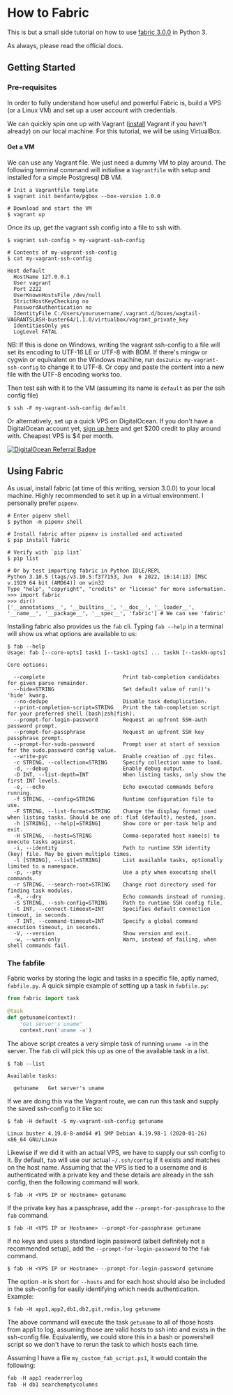 # How to Fabric

This is but a small side tutorial on how to use [fabric 3.0.0](https://docs.fabfile.org/) in Python 3.

As always, please read the official docs.

## Getting Started

### Pre-requisites

In order to fully understand how useful and powerful Fabric is, build a VPS (or a Linux VM) and set up a user account with credentials.

We can quickly spin one up with Vagrant ([install](https://developer.hashicorp.com/vagrant/docs/installation) Vagrant if you havn't already) on our local machine. For this tutorial, we will be using VirtualBox.

#### Get a VM

We can use any Vagrant file. We just need a dummy VM to play around. The following terminal command will initialise a `Vagrantfile` with setup and installed for a simple Postgresql DB VM.

```shell
# Init a Vagrantfile template
$ vagrant init benfante/pgbox --box-version 1.0.0

# Download and start the VM
$ vagrant up
```

Once its up, get the vagrant ssh config into a file to ssh with.

```shell
$ vagrant ssh-config > my-vagrant-ssh-config

# Contents of my-vagrant-ssh-config
$ cat my-vagrant-ssh-config

Host default
  HostName 127.0.0.1
  User vagrant
  Port 2222
  UserKnownHostsFile /dev/null
  StrictHostKeyChecking no
  PasswordAuthentication no
  IdentityFile C:/Users/yourusername/.vagrant.d/boxes/wagtail-VAGRANTSLASH-buster64/1.1.0/virtualbox/vagrant_private_key
  IdentitiesOnly yes
  LogLevel FATAL

```


NB: If this is done on Windows, writing the vagrant ssh-config to a file will set its encoding to UTF-16 LE or UTF-8 with BOM. If there's mingw or cygwin or equivalent on the Windows machine, run `dos2unix my-vagrant-ssh-config` to change it to UTF-8. Or copy and paste the content into a new file with the UTF-8 encoding works too.

Then test ssh with it to the VM (assuming its name is `default` as per the ssh config file)

```shell
$ ssh -F my-vagrant-ssh-config default
```

Or alternatively, set up a quick VPS on DigitalOcean. If you don't have a DigitalOcean account yet, [sign up here](https://m.do.co/c/a15586514e4a) and get $200 credit to play around with. Cheapest VPS is $4 per month.

[![DigitalOcean Referral Badge](https://web-platforms.sfo2.cdn.digitaloceanspaces.com/WWW/Badge%201.svg)](https://www.digitalocean.com/?refcode=a15586514e4a&utm_campaign=Referral_Invite&utm_medium=Referral_Program&utm_source=badge)


## Using Fabric

As usual, install fabric (at time of this writing, version 3.0.0) to your local machine. Highly recommended to set it up in a virtual environment. I personally prefer `pipenv`.


```shell
# Enter pipenv shell
$ python -m pipenv shell

# Install fabric after pipenv is installed and activated
$ pip install fabric

# Verify with `pip list`
$ pip list

# Or by test importing fabric in Python IDLE/REPL
Python 3.10.5 (tags/v3.10.5:f377153, Jun  6 2022, 16:14:13) [MSC v.1929 64 bit (AMD64)] on win32
Type "help", "copyright", "credits" or "license" for more information.
>>> import fabric
>>> dir()
['__annotations__', '__builtins__', '__doc__', '__loader__', '__name__', '__package__', '__spec__', 'fabric'] # We can see 'fabric'
```

Installing fabric also provides us the `fab` cli. Typing `fab --help` in a terminal will show us what options are available to us:

```shell
$ fab --help
Usage: fab [--core-opts] task1 [--task1-opts] ... taskN [--taskN-opts]

Core options:

  --complete                         Print tab-completion candidates for given parse remainder.
  --hide=STRING                      Set default value of run()'s 'hide' kwarg.
  --no-dedupe                        Disable task deduplication.
  --print-completion-script=STRING   Print the tab-completion script for your preferred shell (bash|zsh|fish).
  --prompt-for-login-password        Request an upfront SSH-auth password prompt.
  --prompt-for-passphrase            Request an upfront SSH key passphrase prompt.
  --prompt-for-sudo-password         Prompt user at start of session for the sudo.password config value.
  --write-pyc                        Enable creation of .pyc files.
  -c STRING, --collection=STRING     Specify collection name to load.
  -d, --debug                        Enable debug output.
  -D INT, --list-depth=INT           When listing tasks, only show the first INT levels.
  -e, --echo                         Echo executed commands before running.
  -f STRING, --config=STRING         Runtime configuration file to use.
  -F STRING, --list-format=STRING    Change the display format used when listing tasks. Should be one of: flat (default), nested, json.
  -h [STRING], --help[=STRING]       Show core or per-task help and exit.
  -H STRING, --hosts=STRING          Comma-separated host name(s) to execute tasks against.
  -i, --identity                     Path to runtime SSH identity (key) file. May be given multiple times.
  -l [STRING], --list[=STRING]       List available tasks, optionally limited to a namespace.
  -p, --pty                          Use a pty when executing shell commands.
  -r STRING, --search-root=STRING    Change root directory used for finding task modules.
  -R, --dry                          Echo commands instead of running.
  -S STRING, --ssh-config=STRING     Path to runtime SSH config file.
  -t INT, --connect-timeout=INT      Specifies default connection timeout, in seconds.
  -T INT, --command-timeout=INT      Specify a global command execution timeout, in seconds.
  -V, --version                      Show version and exit.
  -w, --warn-only                    Warn, instead of failing, when shell commands fail.
```


### The fabfile

Fabric works by storing the logic and tasks in a specific file, aptly named, `fabfile.py`. A quick simple example of setting up a task in `fabfile.py`:

```python
from fabric import task

@task
def getuname(context):
    "Get server's uname"
    context.run('uname -a')
```

The above script creates a very simple task of running `uname -a` in the server. The `fab` cli will pick this up as one of the available task in a list.

```shell
$ fab --list

Available tasks:

  getuname   Get server's uname
```

If we are doing this via the Vagrant route, we can run this task and supply the saved ssh-config to it like so:

```shell
$ fab -H default -S my-vagrant-ssh-config getuname

Linux buster 4.19.0-8-amd64 #1 SMP Debian 4.19.98-1 (2020-01-26) x86_64 GNU/Linux
```

Likewise if we did it with an actual VPS, we have to supply our ssh config to it. By default, `fab` will use our actual `~/.ssh/config` if it exists and matches on the host name. Assuming that the VPS is tied to a username and is authenticated with a private key and these details are already in the ssh config, then the following command will work.

```shell
$ fab -H <VPS IP or Hostname> getuname
```

If the private key has a passphrase, add the `--prompt-for-passphrase` to the `fab` command.

```shell
$ fab -H <VPS IP or Hostname> --prompt-for-passphrase getuname
```

If no keys and uses a standard login password (albeit definitely not a recommended setup), add the `--prompt-for-login-password` to the `fab` command.

```shell
$ fab -H <VPS IP or Hostname> --prompt-for-login-password getuname
```

The option `-H` is short for `--hosts` and for each host should also be included in the ssh-config for easily identifying which needs authentication. Example:

```shell
$ fab -H app1,app2,db1,db2,git,redis,log getuname
```

The above command will execute the task `getuname` to all of those hosts from app1 to log, assuming those are valid hosts to ssh into and exists in the ssh-config file. Equivalently, we could store this in a bash or powershell script so we don't have to rerun the task to which hosts each time.

Assuming I have a file `my_custom_fab_script.ps1`, it would contain the following:
```powershell
fab -H app1 readerrorlog
fab -H db1 searchemptycolumns
```

